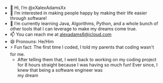 - 👋 Hi, I’m @xXalexAdamsXx
- 👀 I’m interested in making people happy by making their life easier through software!
- 🌱 I’m currently learning Java, Algorithms, Python, and a whole bunch of other tools that I can leverage to make my dreams come true.
- 📫 You can reach me at alexadams6@icloud.com
- 😄 Pronouns: He/Him
- ⚡ Fun fact: The first time I coded, I told my parents that coding wasn't for me.
  - After telling them that, I went back to working on my coding project for 8 hours straight because I was having so much fun! Ever since, I knew that being a software engineer was   
    my dream
